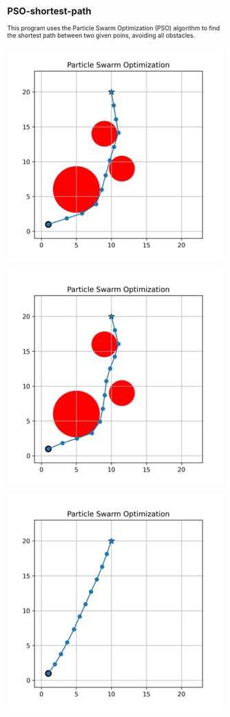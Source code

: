 ## PSO-shortest-path

This program uses the Particle Swarm Optimization (PSO) algorithm to find the shortest path between two given poins, avoiding all obstacles.

![Alt text](results/example_code.png?raw=true)

![Alt text](results/example_2.png?raw=true)

![Alt text](results/example_no_obstacle.png?raw=true)